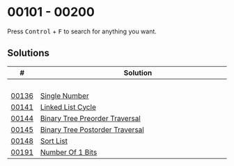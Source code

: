 # 00101 - 00200

Press <kbd>Control</kbd> + <kbd>F</kbd> to search for anything you want.

## Solutions
| # | Solution | Topic | Difficulty |
| --- | --- | --- | --- |
| | &emsp;&emsp;&emsp;&emsp;&emsp;&emsp;&emsp;&emsp;&emsp;&emsp;&emsp;&emsp;&emsp;&emsp;&emsp;&emsp;&emsp;&emsp;&emsp;&emsp;&emsp;&emsp;&emsp;&emsp;&emsp;&emsp;&emsp;&emsp; | &emsp;&emsp;&emsp;&emsp;&emsp;&emsp;&emsp;&emsp;&emsp;&emsp; | |  
| [00136](https://leetcode.com/problems/single-number/) | [Single Number](00136-single-number.cpp) | `Bit-Hacks` | Easy |  
| [00141](https://leetcode.com/problems/linked-list-cycle/) | [Linked List Cycle](00141-linked-list-cycle.cpp) | `Hashmap` | Easy |  
| [00144](https://leetcode.com/problems/binary-tree-preorder-traversal/) | [Binary Tree Preorder Traversal](00144-binary-tree-preorder-traversal.cpp) | `Tree` | Easy |  
| [00145](https://leetcode.com/problems/binary-tree-postorder-traversal/) | [Binary Tree Postorder Traversal](00145-binary-tree-postorder-traversal.cpp) | `Tree` | Easy |  
| [00148](https://leetcode.com/problems/sort-list/) | [Sort List](00148-sort-list.cpp) | `Linked-List` | Medium |  
| [00191](https://leetcode.com/problems/number-of-1-bits/) | [Number Of 1 Bits](00191-number-of-1-bits.cpp) | `Bit-Hacks` | Easy |  
